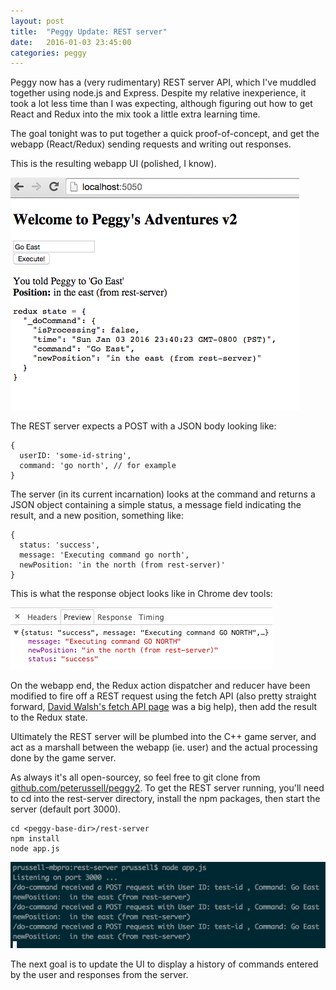 ```yaml
---
layout: post
title:  "Peggy Update: REST server"
date:   2016-01-03 23:45:00
categories: peggy
---
```


Peggy now has a (very rudimentary) REST server API, which I've muddled together using
node.js and Express. Despite my relative inexperience, it took a lot less time than I was expecting,
although figuring out how to get React and Redux into the mix took a little extra learning time.

The goal tonight was to put together a quick proof-of-concept, and get the webapp (React/Redux)
sending requests and writing out responses.

This is the resulting webapp UI (polished, I know).

<img src="/assets/images/2016-01-03/peggy-rest-server-screenshot.png">

The REST server expects a POST with a JSON body looking like:

    {
      userID: 'some-id-string',
      command: 'go north', // for example
    }

The server (in its current incarnation) looks at the command and returns a JSON object containing
a simple status, a message field indicating the result, and a new position, something like:

    {
      status: 'success',
      message: 'Executing command go north',
      newPosition: 'in the north (from rest-server)'
    }

This is what the response object looks like in Chrome dev tools:

<img src="/assets/images/2016-01-03/response-body.png">

On the webapp end, the Redux action dispatcher and reducer have been modified to fire off a REST
request using the fetch API (also pretty straight forward, [David Walsh's fetch API page][fetch-api]
was a big help), then add the result to the Redux state.

Ultimately the REST server will be plumbed into the C++ game server, and act as a marshall
between the webapp (ie. user) and the actual processing done by the game server.

As always it's all open-sourcey, so feel free to git clone from [github.com/peterussell/peggy2][gh].
To get the REST server running, you'll need to cd into the rest-server directory, install the npm
packages, then start the server (default port 3000).

    cd <peggy-base-dir>/rest-server
    npm install
    node app.js

<img src="/assets/images/2016-01-03/starting-the-server.png">

The next goal is to update the UI to display a history of commands entered by the user and responses
from the server.

[fetch-api]: https://davidwalsh.name/fetch
[gh]: https://github.com/peterussell/peggy2
